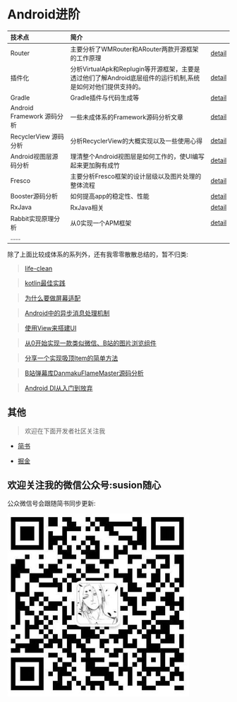 
# Android进阶

|技术点|简介||
|:----|:-----|:-----|
|Router|主要分析了WMRouter和ARouter两款开源框架的工作原理|[detail](router/README.md)|
|插件化|分析VirtualApk和Replugin等开源框架，主要是透过他们了解Android底层组件的运行机制,系统是如何对他们提供支持的。|[detail](plugin/README.md)|
|Gradle|Gradle插件与代码生成等|[detail](gradle/README.md)|
|Android Framework 源码分析|一些未成体系的Framework源码分析文章|[detail](framework/README.md)|
|RecyclerView 源码分析|分析RecyclerView的大概实现以及一些使用心得|[detail](framework/recyclerview/README.md)|
|Android视图层源码分析|理清整个Android视图层是如何工作的，使UI编写起来更加胸有成竹|[detail](framework/Android视图层源码分析/README.md)|
|Fresco|主要分析Fresco框架的设计层级以及图片处理的整体流程|[detail](bitmap/Fresco源码分析/README.md)|
|Booster源码分析|如何提高app的稳定性、性能|[detail](performance/booster框架分析/README.md) |
|RxJava|RxJava相关|[detail](Rxjava/README.md) |
|Rabbit实现原理分析|从0实现一个APM框架|[detail](performance/rabbit/README.md) |
|......| |

 除了上面比较成体系的系列外，还有我零零散散总结的，暂不归类:

> [life-clean](extra/life-clean介绍.md)

> [kotlin最佳实践](extra/kotlin最佳实践.md)

> [为什么要做屏幕适配](extra/使用dp做屏幕适配会出现的问题.md) 

> [Android中的异步消息处理机制](extra/Android中的异步消息处理机制.md) 

> [使用View来搭建UI](extra/使用View来搭建UI.md) 

> [从0开始实现一款类似微信、B站的图片浏览组件](extra/从0开始实现一款类似微信、B站的图片浏览组件.md) 

> [分享一个实现吸顶Item的简单方法](extra/分享一个实现吸顶Item的简单方法.md) 

> [B站弹幕库DanmakuFlameMaster源码分析](extra/B站弹幕库DanmakuFlameMaster源码分析.md)

> [Android DI从入门到放弃](组件化/Android-DI从入门到放弃.md)

## 其他

>欢迎在下面开发者社区关注我

- [简书](https://www.jianshu.com/u/49b1311b5074) 

- [掘金](https://juejin.im/user/57b1173f165abd0054298059)

## 欢迎关注我的微信公众号:susion随心

公众微信号会跟随简书同步更新:

![](wechat.jpeg)












